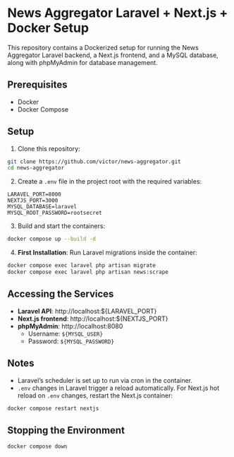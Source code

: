 # News Aggregator Laravel + Next.js + Docker Setup

This repository contains a Dockerized setup for running the News Aggregator Laravel backend, a Next.js frontend, and a MySQL database, along with phpMyAdmin for database management.

## Prerequisites

- Docker
- Docker Compose

## Setup

1. Clone this repository:
```bash
git clone https://github.com/victor/news-aggregator.git
cd news-aggregator
```

2. Create a `.env` file in the project root with the required variables:
```env
LARAVEL_PORT=8000
NEXTJS_PORT=3000
MYSQL_DATABASE=laravel
MYSQL_ROOT_PASSWORD=rootsecret
```

3. Build and start the containers:
```bash
docker compose up --build -d
```

4. **First Installation**: Run Laravel migrations inside the container:
```bash
docker compose exec laravel php artisan migrate
docker compose exec laravel php artisan news:scrape
```

## Accessing the Services

- **Laravel API**: http://localhost:${LARAVEL_PORT}
- **Next.js frontend**: http://localhost:${NEXTJS_PORT}
- **phpMyAdmin**: http://localhost:8080  
  - Username: `${MYSQL_USER}`  
  - Password: `${MYSQL_PASSWORD}`

## Notes

- Laravel’s scheduler is set up to run via cron in the container.
- `.env` changes in Laravel trigger a reload automatically. For Next.js hot reload on `.env` changes, restart the Next.js container:
```bash
docker compose restart nextjs
```

## Stopping the Environment
```bash
docker compose down
```

